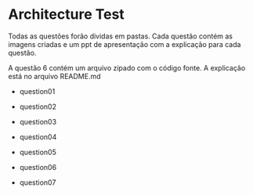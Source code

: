 # Architecture Test

 Todas as questões forão dividas em pastas. Cada questão contém as imagens criadas e um ppt de apresentação com a explicação para cada questão.
 
 A questão 6 contém um arquivo zipado com o código fonte. A explicação está no arquivo README.md

 - question01 
 
 - question02 

 - question03 
 
 - question04 
 
 - question05 
 
 - question06 
 
 - question07 

